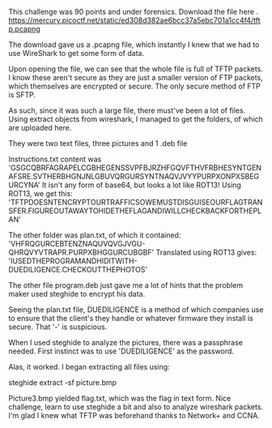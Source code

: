 This challenge was 90 points and under forensics.
Download the file here .
https://mercury.picoctf.net/static/ed308d382ae6bcc37a5ebc701a1cc4f4/tftp.pcapng

The download gave us a .pcapng file, which instantly I knew that we had to use WireShark to get some form of data.

Upon opening the file, we can see that the whole file is full of TFTP packets.
I know these aren't secure as they are just a smaller version of FTP packets, which themselves are encrypted or secure.
The only secure method of FTP is SFTP. 

As such, since it was such a large file, there must've been a lot of files.
Using extract objects from wireshark, I managed to get the folders, of which are uploaded here.

They were two text files, three pictures and 1 .deb file

Instructions.txt content was
'GSGCQBRFAGRAPELCGBHEGENSSVPFBJRZHFGQVFTHVFRBHESYNTGENAFSRE.SVTHERBHGNJNLGBUVQRGURSYNTNAQVJVYYPURPXONPXSBEGURCYNA'
It isn't any form of base64, but looks a lot like ROT13!
Using ROT13, we get this:
'TFTPDOESNTENCRYPTOURTRAFFICSOWEMUSTDISGUISEOURFLAGTRANSFER.FIGUREOUTAWAYTOHIDETHEFLAGANDIWILLCHECKBACKFORTHEPLAN'

The other folder was plan.txt, of which it contained: 
'VHFRQGURCEBTENZNAQUVQVGJVGU-QHRQVYVTRAPR.PURPXBHGGURCUBGBF'
Translated using ROT13 gives:
'IUSEDTHEPROGRAMANDHIDITWITH-DUEDILIGENCE.CHECKOUTTHEPHOTOS'

The other file program.deb just gave me a lot of hints that the problem maker used steghide to encrypt his data.

Seeing the plan.txt file, DUEDILIGENCE is a method of which companies use to ensure that the client's they handle or whatever firmware they install is secure.
That '-' is suspicious.

When I used steghide to analyze the pictures, there was a passphrase needed.
First instinct was to use 'DUEDILIGENCE' as the password.

Alas, it worked.
I began extracting all files using:

steghide extract -sf picture.bmp

Picture3.bmp yielded flag.txt, which was the flag in text form. Nice challenge, learn to use steghide a bit and also to analyze wireshark packets.
I'm glad I knew what TFTP was beforehand thanks to Network+ and CCNA. 





